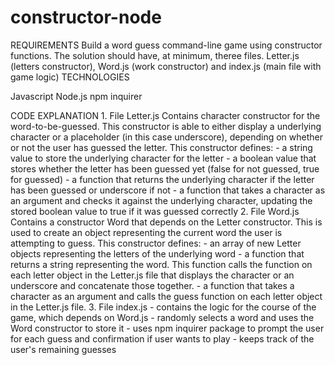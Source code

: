 # constructor-node
REQUIREMENTS
Build a word guess command-line game using constructor functions. The solution should have, at minimum, theree files. Letter.js (letters constructor), Word.js (work constructor) and index.js (main file with game logic)
TECHNOLOGIES

Javascript
Node.js
npm inquirer

CODE EXPLANATION
    1. File Letter.js
    Contains character constructor for the word-to-be-guessed. 
    This constructor is able to either display a underlying character or a placeholder (in this case underscore), depending on whether or not the user has guessed the letter. This constructor defines:
    - a string value to store the underlying character for the letter
    - a boolean value that stores whether the letter has been guessed yet (false for not guessed, true for guessed)
    - a function that returns the underlying character if the letter has been guessed or underscore if not
    - a function that takes a character as an argument and checks it against the underlying character, updating the stored boolean value to true if it was guessed correctly
    2. File Word.js
    Contains a constructor Word that depends on the Letter constructor. This is used to create an object representing the current word the user is attempting to guess. This constructor defines:
    - an array of new Letter objects representing the letters of the underlying word
    - a function that returns a string representing the word. This function calls the function on each letter object in the Letter.js file that displays the character or an underscore and concatenate those together. 
    - a function that takes a character as an argument and calls the guess function on each letter object in the Letter.js file.
    3. File index.js
    - contains the logic for the course of the game, which depends on Word.js 
    - randomly selects a word and uses the Word constructor to store it
    - uses npm inquirer package to prompt the user for each guess and confirmation if user wants to play
    - keeps track of the user's remaining guesses 
